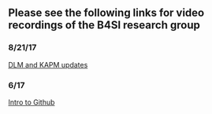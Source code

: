 ## Please see the following links for video recordings of the B4SI research group


### 8/21/17
 [DLM and KAPM updates](https://bluejeans.com/s/t@Pbc/)

### 6/17
[Intro to Github](https://bluejeans.com/s/QO8uM/)
